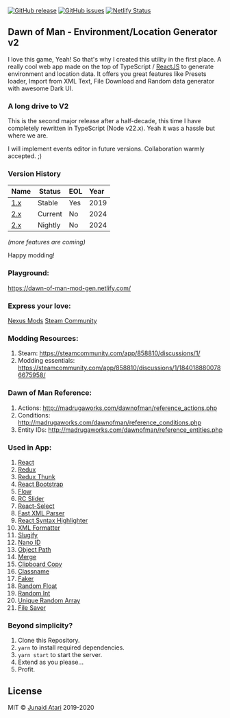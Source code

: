 [![GitHub release](https://img.shields.io/github/v/release/blacksmoke26/dawn-of-man-generator)](https://github.com/blacksmoke26/dawn-of-man-generator/releases/latest) [![GitHub issues](https://img.shields.io/github/issues/blacksmoke26/dawn-of-man-generator?style=plastic)](https://github.com/blacksmoke26/dawn-of-man-generator/issues) [![Netlify Status](https://api.netlify.com/api/v1/badges/d15bd739-2ab5-4f27-bd99-9cf624936425/deploy-status)](https://app.netlify.com/sites/dawn-of-man-mod-gen/deploys)

## Dawn of Man - Environment/Location Generator v2
I love this game, Yeah! So that's why I created this utility in the first place. A really cool web app made on the top of TypeScript / [ReactJS](https://reactjs.org/docs/hooks-intro.html) to generate environment and location data. It offers you great features like Presets loader, Import from XML Text, File Download and Random data generator with awesome Dark UI.

### A long drive to V2
This is the second major release after a half-decade, this time I have completely rewritten in TypeScript (Node v22.x). Yeah it was a hassle but where we are.

I will implement events editor in future versions. Collaboration warmly accepted. ;) 

### Version History
| Name                                                                      | Status  | EOL | Year |
|---------------------------------------------------------------------------|---------|-----|:-----|
| [1.x](https://66633ec1a9b2a80007380984--dawn-of-man-mod-gen.netlify.app/) | Stable  | Yes | 2019 |
| [2.x](https://dawn-of-man-mod-gen.netlify.app/)                           | Current | No  | 2024 |
| [2.x](https://6663426caa320104ce31d438--dawn-of-man-mod-gen.netlify.app/) | Nightly | No  | 2024 |


*(more features are coming)*

Happy modding!

### Playground:
https://dawn-of-man-mod-gen.netlify.com/

### Express your love:
[Nexus Mods](https://www.nexusmods.com/dawnofman/mods/11)
[Steam Community](https://steamcommunity.com/app/858810/discussions/1/4203492762821163166/)

### Modding Resources:
1. Steam: https://steamcommunity.com/app/858810/discussions/1/
2. Modding essentials: https://steamcommunity.com/app/858810/discussions/1/1840188800786675958/

### Dawn of Man Reference:
1. Actions: http://madrugaworks.com/dawnofman/reference_actions.php
2. Conditions: http://madrugaworks.com/dawnofman/reference_conditions.php
3. Entity IDs: http://madrugaworks.com/dawnofman/reference_entities.php

### Used in App:
1. [React](https://reactjs.org)
2. [Redux](https://redux.js.org)
3. [Redux Thunk](https://github.com/reduxjs/redux-thunk)
4. [React Bootstrap](https://react-bootstrap.github.io/)
5. [Flow](https://flow.org/)
6. [RC Slider](http://react-component.github.io/slider/)
7. [React-Select](https://react-select.com/)
8. [Fast XML Parser](https://naturalintelligence.github.io/fast-xml-parser/)
9. [React Syntax Highlighter](https://github.com/react-syntax-highlighter/react-syntax-highlighter)
10. [XML Formatter](https://github.com/chrisbottin/xml-formatter#readme)
11. [Slugify](https://github.com/simov/slugify)
12. [Nano ID](https://www.npmjs.com/package/nanoid)
13. [Object Path](https://github.com/mariocasciaro/object-path)
14. [Merge](https://github.com/yeikos/js.merge)
15. [Clipboard Copy](https://github.com/feross/clipboard-copy)
16. [Classname](https://github.com/casperin/classname)
15. [Faker](https://github.com/Marak/Faker.js#readme)
16. [Random Float](https://github.com/sindresorhus/random-float#readme)
17. [Random Int](https://github.com/sindresorhus/random-int#readme)
18. [Unique Random Array](https://github.com/sindresorhus/unique-random-array#readme)
19. [File Saver](https://github.com/eligrey/FileSaver.js)

### Beyond simplicity?

1. Clone this Repository.
2. `yarn` to install required dependencies.
3. `yarn start` to start the server.
4. Extend as you please...
5. Profit.

## License

MIT © [Junaid Atari](mailto:mj.atari@gmail.com) 2019-2020
